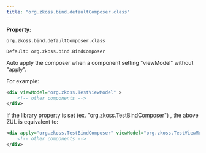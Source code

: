 ```yaml
---
title: "org.zkoss.bind.defaultComposer.class"
---
```


**Property:** 

`org.zkoss.bind.defaultComposer.class`

`Default: org.zkoss.bind.BindComposer`

Auto apply the composer when a component setting "viewModel" without
"apply".

For example:

```xml
<div viewModel="org.zkoss.TestViewModel" >
    <!-- other components -->
</div>
```

If the library property is set (ex. "org.zkoss.TestBindComposer") , the
above ZUL is equivalent to:

```xml
<div apply="org.zkoss.TestBindComposer" viewModel="org.zkoss.TestViewModel" >
    <!-- other components -->
</div>
```
